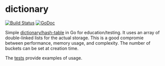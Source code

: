 # dictionary
[![Build Status](https://travis-ci.org/bakins/dictionary.svg?branch=master)](https://travis-ci.org/bakins/dictionary)
[![GoDoc](https://godoc.org/github.com/bakins/dictionary?status.png)](https://godoc.org/github.com/bakins/dictionary)

Simple
[dictionary/hash-table](https://en.wikipedia.org/wiki/Hash_table) in
Go for education/testing.  It uses an array of double-linked lists for
the actual storage.  This is a good compromie between performance,
memory usage, and complexity.  The number of buckets can be set at
creation time.

The [tests](./dictionary_test.go) provide examples of usage.



